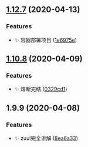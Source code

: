 ## [1.12.7](https://github.com/jason-live/scloud-zuul/compare/v1.10.8...v1.12.7) (2020-04-13)


### Features

* :sparkles: 容器部署项目 ([1e6975e](https://github.com/jason-live/scloud-zuul/commit/1e6975ee52bba2c41848d7184e870248d45c5ba7))



## [1.10.8](https://github.com/jason-live/scloud-zuul/compare/v1.9.9...v1.10.8) (2020-04-09)


### Features

* :sparkles: 熔断完结 ([0329cd1](https://github.com/jason-live/scloud-zuul/commit/0329cd12e00fa6dc56ca3faaca2efd7e235d7daa))



## 1.9.9 (2020-04-08)


### Features

* :sparkles: zuul完全讲解 ([8ea6a33](https://github.com/jason-live/scloud-zuul/commit/8ea6a33298403795c458d3eab6eedca21488b8ad))



